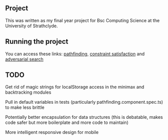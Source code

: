 ## Project

This was written as my final year project for Bsc Computing Science at the University of Strathclyde.

## Running the project

You can access these links: [pathfinding](https://marklee7916.github.io/AI-Search-Algorithm-Visualisation-Experimental/public/#/pathfinding), [constraint satisfaction](https://marklee7916.github.io/AI-Search-Algorithm-Visualisation-Experimental/public/#/n-queens) and [adversarial search](https://marklee7916.github.io/AI-Search-Algorithm-Visualisation-Experimental/public/#/minimax)

## TODO

Get rid of magic strings for localStorage access in the minimax and backtracking modules

Pull in default variables in tests (particularly pathfinding.component.spec.ts) to make less brittle

Potentially better encapsulation for data structures (this is debatable, makes code safer but more boilerplate and more code to maintain)

More intelligent responsive design for mobile
